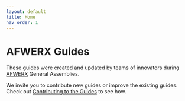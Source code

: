 ```yaml
---
layout: default
title: Home
nav_order: 1
---
```


# AFWERX Guides

These guides were created and updated by teams of innovators during
[AFWERX](https://www.afwerx.af.mil/) General Assemblies. 

We invite you to contribute new guides or improve the existing guides. Check
out [Contributing to the Guides](https://infinity-spark-jbmdl.github.io/afwerx-guides/docs/contributing.html)
to see how.

